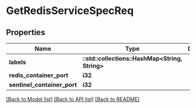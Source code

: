# GetRedisServiceSpecReq

## Properties

Name | Type | Description | Notes
------------ | ------------- | ------------- | -------------
**labels** | **::std::collections::HashMap<String, String>** |  | 
**redis_container_port** | **i32** |  | 
**sentinel_container_port** | **i32** |  | 

[[Back to Model list]](../README.md#documentation-for-models) [[Back to API list]](../README.md#documentation-for-api-endpoints) [[Back to README]](../README.md)


